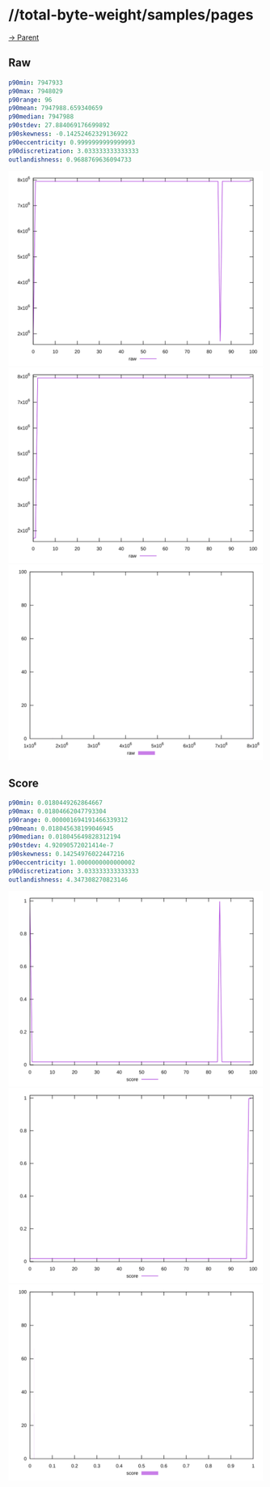 
# //total-byte-weight/samples/pages

[→ Parent](../..)


## Raw


```yaml
p90min: 7947933
p90max: 7948029
p90range: 96
p90mean: 7947988.659340659
p90median: 7947988
p90stdev: 27.884069176699892
p90skewness: -0.14252462329136922
p90eccentricity: 0.9999999999999993
p90discretization: 3.033333333333333
outlandishness: 0.9688769636094733

```

![PLOT: raw-values](./raw/values.svg)![PLOT: raw-sorted](./raw/sorted.svg)![PLOT: raw-histogram](./raw/histogram.svg)
## Score


```yaml
p90min: 0.0180449262864667
p90max: 0.01804662047793304
p90range: 0.000001694191466339312
p90mean: 0.018045638199046945
p90median: 0.018045649828312194
p90stdev: 4.92090572021414e-7
p90skewness: 0.14254976022447216
p90eccentricity: 1.0000000000000002
p90discretization: 3.033333333333333
outlandishness: 4.347308270823146

```

![PLOT: score-values](./score/values.svg)![PLOT: score-sorted](./score/sorted.svg)![PLOT: score-histogram](./score/histogram.svg)